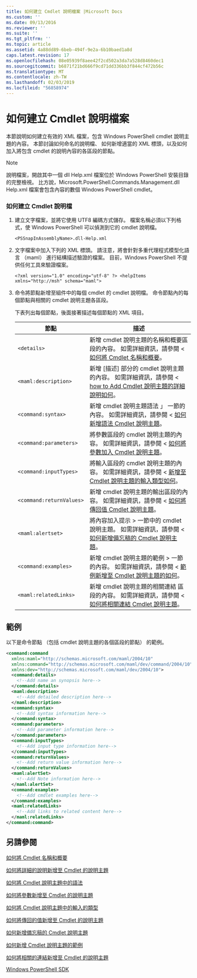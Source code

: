 ```yaml
---
title: 如何建立 Cmdlet 說明檔案 |Microsoft Docs
ms.custom: ''
ms.date: 09/13/2016
ms.reviewer: ''
ms.suite: ''
ms.tgt_pltfrm: ''
ms.topic: article
ms.assetid: 4a88dd89-6beb-494f-9e2a-6b10baed1a8d
caps.latest.revision: 17
ms.openlocfilehash: 08e05939f8aee42f2cd502a3da7a528d8460dec1
ms.sourcegitcommit: b6871f21bd666f9cd71dd336bb3f844cf472b56c
ms.translationtype: MT
ms.contentlocale: zh-TW
ms.lasthandoff: 02/03/2019
ms.locfileid: "56858974"
---
```

# <a name="how-to-create-the-cmdlet-help-file"></a>如何建立 Cmdlet 說明檔案

本節說明如何建立有效的 XML 檔案，包含 Windows PowerShell cmdlet 說明主題的內容。 本節討論如何命名的說明檔、 如何新增適當的 XML 標頭，以及如何加入將包含 cmdlet 的說明內容的各區段的節點。

> [!NOTE]
> 說明檔案，開啟其中一個 dll Help.xml 檔案位於 Windows PowerShell 安裝目錄的完整檢視。 比方說，Microsoft.PowerShell.Commands.Management.dll Help.xml 檔案會包含內容的數個 Windows PowerShell cmdlet。

### <a name="how-to-create-a-cmdlet-help-file"></a>如何建立 Cmdlet 說明檔

1. 建立文字檔案，並將它使用 UTF8 編碼方式儲存。 檔案名稱必須以下列格式，使 Windows PowerShell 可以偵測到它的 cmdlet 說明檔。

   `<PSSnapInAssemblyName>.dll-Help.xml`

2. 文字檔案中加入下列的 XML 標頭。 請注意，將會針對多重代理程式模型化語言 （maml） 進行結構描述驗證的檔案。 目前，Windows PowerShell 不提供任何工具來驗證檔案。

   `<?xml version="1.0" encoding="utf-8" ?> <helpItems xmlns="http://msh" schema="maml">`

3. 命令將節點新增至組件中的每個 cmdlet 的 cmdlet 說明檔。 命令節點內的每個節點與相關的 cmdlet 說明主題各區段。

   下表列出每個節點，後面接著描述每個節點的 XML 項目。

   |節點|描述|
   |----------|-----------------|
   |`<details>`|新增 cmdlet 說明主題的名稱和概要區段的內容。 如需詳細資訊，請參閱 <<c0> [ 如何將 Cmdlet 名稱和概要](./how-to-add-the-cmdlet-name-and-synopsis-to-a-cmdlet-help-topic.md)。|
   |`<maml:description>`|新增 [描述] 部分的 cmdlet 說明主題的內容。 如需詳細資訊，請參閱 < [how to Add Cmdlet 說明主題的詳細說明如何](./how-to-add-a-cmdlet-description.md)。|
   |`<command:syntax>`|新增 cmdlet 說明主題語法 」 一節的內容。 如需詳細資訊，請參閱 <<c0> [ 如何新增語法 Cmdlet 說明主題](./how-to-add-syntax-to-a-cmdlet-help-topic.md)。|
   |`<command:parameters>`|將參數區段的 cmdlet 說明主題的內容。 如需詳細資訊，請參閱 <<c0> [ 如何將參數加入 Cmdlet 說明主題](./how-to-add-parameter-information.md)。|
   |`<command:inputTypes>`|將輸入區段的 cmdlet 說明主題的內容。 如需詳細資訊，請參閱 <<c0> [ 新增至 Cmdlet 說明主題的輸入類型如何](./how-to-add-input-types-to-a-cmdlet-help-topic.md)。|
   |`<command:returnValues>`|新增 cmdlet 說明主題的輸出區段的內容。 如需詳細資訊，請參閱 <<c0> [ 如何將傳回值 Cmdlet 說明主題](./how-to-add-return-values-to-a-cmdlet-help-topic.md)。|
   |`<maml:alertset>`|將內容加入提示 > 一節中的 cmdlet 說明主題。 如需詳細資訊，請參閱 <<c0> [ 如何新增備忘稿的 Cmdlet 說明主題](./how-to-add-notes-to-a-cmdlet-help-topic.md)。|
   |`<command:examples>`|新增 cmdlet 說明主題的範例 > 一節的內容。 如需詳細資訊，請參閱 <<c0> [ 範例新增至 Cmdlet 說明主題的如何](./how-to-add-examples-to-a-cmdlet-help-topic.md)。|
   |`<maml:relatedLinks>`|新增 cmdlet 說明主題的相關連結 區段的內容。 如需詳細資訊，請參閱 <<c0> [ 如何將相關連結 Cmdlet 說明主題](./how-to-add-related-links-to-a-cmdlet-help-topic.md)。|

## <a name="example"></a>範例

 以下是命令節點 （包括 cmdlet 說明主題的各個區段的節點） 的範例。

```xml
<command:command
  xmlns:maml="http://schemas.microsoft.com/maml/2004/10"
  xmlns:command="http://schemas.microsoft.com/maml/dev/command/2004/10"
  xmlns:dev="http://schemas.microsoft.com/maml/dev/2004/10">
  <command:details>
    <!--Add name an synopsis here-->
  </command:details>
  <maml:description>
    <!--Add detailed description here-->
  </maml:description>
  <command:syntax>
    <!--Add syntax information here-->
  </command:syntax>
  <command:parameters>
    <!--Add parameter information here-->
  </command:parameters>
  <command:inputTypes>
    <!--Add input type information here-->
  </command:inputTypes>
  <command:returnValues>
    <!--Add return value information here-->
  </command:returnValues>
  <maml:alertSet>
    <!--Add Note information here-->
  </maml:alertSet>
  <command:examples>
    <!--Add cmdlet examples here-->
  </command:examples>
  <maml:relatedLinks>
    <!--Add links to related content here-->
  </maml:relatedLinks>
</command:command>
```

## <a name="see-also"></a>另請參閱

 [如何將 Cmdlet 名稱和概要](./how-to-add-the-cmdlet-name-and-synopsis-to-a-cmdlet-help-topic.md)

 [如何將詳細的說明新增至 Cmdlet 的說明主題](./how-to-add-a-cmdlet-description.md)

 [如何將 Cmdlet 說明主題中的語法](./how-to-add-syntax-to-a-cmdlet-help-topic.md)

 [如何將參數新增至 Cmdlet 的說明主題](./how-to-add-parameter-information.md)

 [如何將 Cmdlet 說明主題中的輸入的類型](./how-to-add-input-types-to-a-cmdlet-help-topic.md)

 [如何將傳回的值新增至 Cmdlet 的說明主題](./how-to-add-return-values-to-a-cmdlet-help-topic.md)

 [如何新增備忘稿的 Cmdlet 說明主題](./how-to-add-notes-to-a-cmdlet-help-topic.md)

 [如何新增 Cmdlet 說明主題的範例](./how-to-add-examples-to-a-cmdlet-help-topic.md)

 [如何將相關的連結新增至 Cmdlet 的說明主題](./how-to-add-related-links-to-a-cmdlet-help-topic.md)

 [Windows PowerShell SDK](../windows-powershell-reference.md)